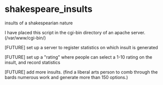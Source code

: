 # shakespeare_insults
insults of a shakespearian nature

I have placed this script in the cgi-bin directory of an apache server. (/var/www/cgi-bin/)

[FUTURE] set up a server to register statistics on which insult is generated

[FUTURE] set up a "rating" where people can select a 1-10 rating on the insult, and record statistics

[FUTURE] add more insults. (find a liberal arts person to comb through the bards numerous work and generate more than 150 options.)
